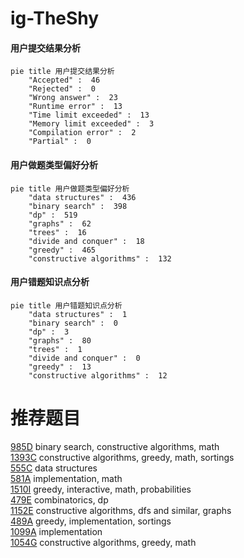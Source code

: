 # ig-TheShy

<!-- tabs:start -->



#### **用户提交结果分析**

```mermaid
pie title 用户提交结果分析
    "Accepted" :  46
    "Rejected" :  0
    "Wrong answer" :  23
    "Runtime error" :  13
    "Time limit exceeded" :  13
    "Memory limit exceeded" :  3
    "Compilation error" :  2
    "Partial" :  0
```

#### **用户做题类型偏好分析**

```mermaid
pie title 用户做题类型偏好分析
    "data structures" :  436
    "binary search" :  398
    "dp" :  519
    "graphs" :  62
    "trees" :  16
    "divide and conquer" :  18
    "greedy" :  465
    "constructive algorithms" :  132
```
#### **用户错题知识点分析**

```mermaid
pie title 用户错题知识点分析
    "data structures" :  1
    "binary search" :  0
    "dp" :  3
    "graphs" :  80
    "trees" :  1
    "divide and conquer" :  0
    "greedy" :  13
    "constructive algorithms" :  12
```



<!-- tabs:end -->
# 推荐题目
[985D](https://codeforces.com/contest/985/problem/D)		binary search,
                        constructive algorithms,
                        math		  
[1393C](https://codeforces.com/contest/1393/problem/C)		constructive algorithms,
                        greedy,
                        math,
                        sortings		  
[555C](https://codeforces.com/contest/555/problem/C)		data structures		  
[581A](https://codeforces.com/contest/581/problem/A)		implementation,
                        math		  
[1510I](https://codeforces.com/contest/1510/problem/I)		greedy,
                        interactive,
                        math,
                        probabilities		  
[479E](https://codeforces.com/contest/479/problem/E)		combinatorics,
                        dp		  
[1152E](https://codeforces.com/contest/1152/problem/E)		constructive algorithms,
                        dfs and similar,
                        graphs		  
[489A](https://codeforces.com/contest/489/problem/A)		greedy,
                        implementation,
                        sortings		  
[1099A](https://codeforces.com/contest/1099/problem/A)		implementation		  
[1054G](https://codeforces.com/contest/1054/problem/G)		constructive algorithms,
                        greedy,
                        math		  
